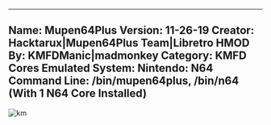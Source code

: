-----------------------
Name: Mupen64Plus
Version: 11-26-19
Creator: Hacktarux|Mupen64Plus Team|Libretro
HMOD By: KMFDManic|madmonkey
Category: KMFD Cores
Emulated System: Nintendo: N64
Command Line: /bin/mupen64plus, /bin/n64 (With 1 N64 Core Installed)
-----------------------
![km](https://i.imgur.com/I4qcftG.png)
